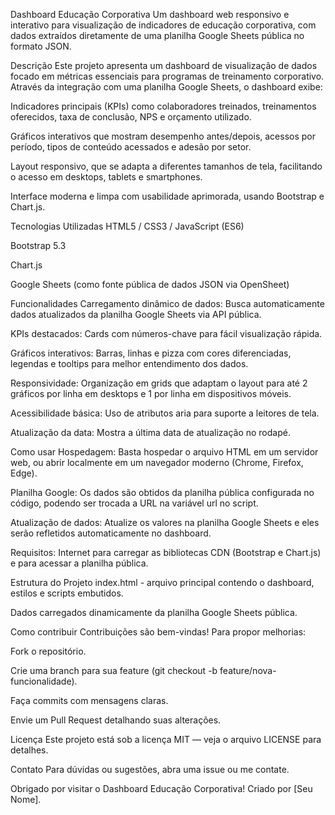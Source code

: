 Dashboard Educação Corporativa
Um dashboard web responsivo e interativo para visualização de indicadores de educação corporativa, com dados extraídos diretamente de uma planilha Google Sheets pública no formato JSON.

Descrição
Este projeto apresenta um dashboard de visualização de dados focado em métricas essenciais para programas de treinamento corporativo. Através da integração com uma planilha Google Sheets, o dashboard exibe:

Indicadores principais (KPIs) como colaboradores treinados, treinamentos oferecidos, taxa de conclusão, NPS e orçamento utilizado.

Gráficos interativos que mostram desempenho antes/depois, acessos por período, tipos de conteúdo acessados e adesão por setor.

Layout responsivo, que se adapta a diferentes tamanhos de tela, facilitando o acesso em desktops, tablets e smartphones.

Interface moderna e limpa com usabilidade aprimorada, usando Bootstrap e Chart.js.

Tecnologias Utilizadas
HTML5 / CSS3 / JavaScript (ES6)

Bootstrap 5.3

Chart.js

Google Sheets (como fonte pública de dados JSON via OpenSheet)

Funcionalidades
Carregamento dinâmico de dados: Busca automaticamente dados atualizados da planilha Google Sheets via API pública.

KPIs destacados: Cards com números-chave para fácil visualização rápida.

Gráficos interativos: Barras, linhas e pizza com cores diferenciadas, legendas e tooltips para melhor entendimento dos dados.

Responsividade: Organização em grids que adaptam o layout para até 2 gráficos por linha em desktops e 1 por linha em dispositivos móveis.

Acessibilidade básica: Uso de atributos aria para suporte a leitores de tela.

Atualização da data: Mostra a última data de atualização no rodapé.

Como usar
Hospedagem: Basta hospedar o arquivo HTML em um servidor web, ou abrir localmente em um navegador moderno (Chrome, Firefox, Edge).

Planilha Google: Os dados são obtidos da planilha pública configurada no código, podendo ser trocada a URL na variável url no script.

Atualização de dados: Atualize os valores na planilha Google Sheets e eles serão refletidos automaticamente no dashboard.

Requisitos: Internet para carregar as bibliotecas CDN (Bootstrap e Chart.js) e para acessar a planilha pública.

Estrutura do Projeto
index.html - arquivo principal contendo o dashboard, estilos e scripts embutidos.

Dados carregados dinamicamente da planilha Google Sheets pública.

Como contribuir
Contribuições são bem-vindas! Para propor melhorias:

Fork o repositório.

Crie uma branch para sua feature (git checkout -b feature/nova-funcionalidade).

Faça commits com mensagens claras.

Envie um Pull Request detalhando suas alterações.

Licença
Este projeto está sob a licença MIT — veja o arquivo LICENSE para detalhes.

Contato
Para dúvidas ou sugestões, abra uma issue ou me contate.

Obrigado por visitar o Dashboard Educação Corporativa!
Criado por [Seu Nome].
